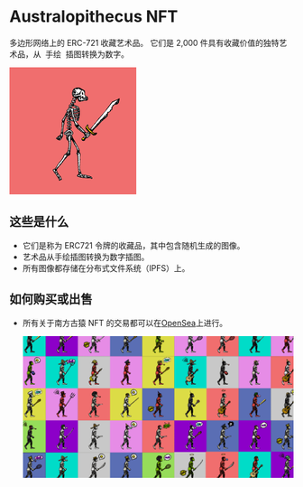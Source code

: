 # Australopithecus NFT

<p>多边形网络上的 ERC-721 收藏艺术品。 它们是 2,000 件具有收藏价值的独特艺术品，从 &nbsp;手绘 &nbsp;插图转换为数字。</p>

![下载](下载.png)



## 这些是什么

- 它们是称为 ERC721 令牌的收藏品，其中包含随机生成的图像。
- 艺术品从手绘插图转换为数字插图。
- 所有图像都存储在分布式文件系统（IPFS）上。

## 如何购买或出售

- 所有关于南方古猿 NFT 的交易都可以在[OpenSea](https://opensea.io/collection/australopithecus-nft)上进行。

  ![og_image](og_image.png)
